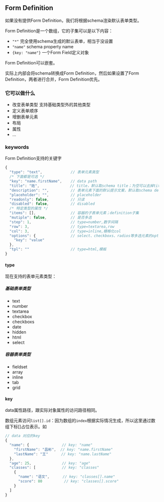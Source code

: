 ## Form Definition
如果没有提供Form Definition，我们将根据schema渲染默认表单类型。

Form Definition是一个数组，它的子集可以是以下内容：
* `"*"` 完全使用schema生成的默认表单，相当于没设置
* `"name"` schema property name
* `{key: "name"}` 一个Form Field定义对象

Form Definition可以嵌套。

实际上内部会将schema转换成Form Definition，然后如果设置了Form Definition，两者进行合并，Form Definition优先。

### 它可以做什么
* 改变表单类型
支持基础类型外的其他类型
* 定义表单顺序
* 增删表单元素
* 布局
* 属性
* ...

### keywords
Form Definition支持的关键字

```js
{
  "type": "text",             // 表单元素类型
  /* 下面都是可选 */
  "key": "name.firstName",    // data path
  "title": "姓",              // title，默认取schema title；为空可以去掉title
  "description": "",          // 表单元素下面的默认提示文案，默认取schema description
  "placeholder": "",          // placeholder
  "readonly": false,          // 只读
  "disabled": false,          // disabled
  /* 特定类型的属性 */
  "items": [],                // 容器的子表单元素；definition子集
  "mutiple": false,           // 是否多选
  "step": 1,                  // type=number,数字间隔
  "row": 3,                   // type=textarea,row
  "col": 3,                   // type=inline,栅格化col
  "options": {                // select、checkboxs、radios等多选元素的options; key是展示出来的，value代表值
    "key": "value"
  },
  "tpl": ""                   // type=html,模板
}
```

#### type
现在支持的表单元素类型：
##### 基础表单类型
* text
* number
* textarea
* checkbox
* checkboxs
* date
* hidden
* html
* select

##### 容器表单类型
* fieldset
* array
* inline
* tab
* grid

#### key
data属性路径，跟实际对象属性的访问路径相同。

数组元素访问`list[].id`：因为数组的`index`根据实际情况生成，所以这里通过数组下标[]占位表示。如
```js
// data 对应的key
{
  "name": {               // key: "name"
    "firstName": "昌彬",  // key: "name.firstName"
    "lastName": "王"      // key: "name.lastName"
  },
  "age": 25,              // key: "age"
  "classes": [            // key: "classes"
    {
      "name": "语文",      // key: "classes[].name"
      "score": 80          // key: "classes[].score"
    }
  ]
}
```
